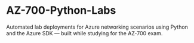 # AZ-700-Python-Labs
Automated lab deployments for Azure networking scenarios using Python and the Azure SDK — built while studying for the AZ-700 exam.
